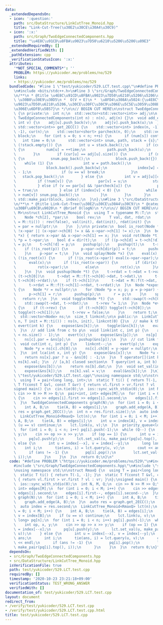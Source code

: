 ```yaml
---
data:
  _extendedDependsOn:
  - icon: ':question:'
    path: src/DataStructure/LinkCutTree_Monoid.hpp
    title: "Link-Cut-Tree(\u30E2\u30CE\u30A4\u30C9)"
  - icon: ':x:'
    path: src/Graph/TwoEdgeConnectedComponents.hpp
    title: "\u4E8C\u91CD\u8FBA\u9023\u7D50\u6210\u5206\u5206\u89E3"
  _extendedRequiredBy: []
  _extendedVerifiedWith: []
  _pathExtension: cpp
  _verificationStatusIcon: ':x:'
  attributes:
    '*NOT_SPECIAL_COMMENTS*': ''
    PROBLEM: https://yukicoder.me/problems/no/529
    links:
    - https://yukicoder.me/problems/no/529
  bundledCode: "#line 1 \"test/yukicoder/529.LCT.test.cpp\"\n#define PROBLEM \"https://yukicoder.me/problems/no/529\"\
    \n#include <bits/stdc++.h>\n#line 3 \"src/Graph/TwoEdgeConnectedComponents.hpp\"\
    \n/**\n * @title \u4E8C\u91CD\u8FBA\u9023\u7D50\u6210\u5206\u5206\u89E3\n * @category\
    \ \u30B0\u30E9\u30D5\n *  O(V + E)\n *  \u8FD4\u308A\u5024:{\u4E8C\u91CD\u8FBA\
    \u9023\u7D50\u6210\u5206,\u30CE\u30FC\u30C9\u306E\u5C5E\u3059\u308B\u6210\u5206\
    \u306E\u6DFB\u5B57}\n */\n\n// BEGIN CUT HERE\n\nstruct TwoEdgeConnectedComponents\
    \ {\n private:\n  int n;\n  std::vector<std::vector<int>> adj;\n\n public:\n \
    \ TwoEdgeConnectedComponents(int n) : n(n), adj(n) {}\n  void add_edge(int u,\
    \ int v) {\n    adj[u].push_back(v);\n    adj[v].push_back(u);\n  }\n  std::pair<std::vector<std::vector<int>>,\
    \ std::vector<int>> get_2ECC() {\n    std::vector<int> index(n, -1), num(n), par(n,\
    \ -1), cur(n);\n    std::vector<short> parcheck(n, 0);\n    std::vector<std::vector<int>>\
    \ block;\n    for (int s = 0; s < n; ++s) {\n      if (num[s]) continue;\n   \
    \   int time = 0;\n      std::vector<int> snum, path, stack = {s};\n      while\
    \ (!stack.empty()) {\n        int u = stack.back();\n        if (cur[u] == 0)\
    \ {\n          num[u] = ++time;\n          path.push_back(u);\n          snum.push_back(num[u]);\n\
    \        }\n        if (cur[u] == adj[u].size()) {\n          if (num[u] == snum.back())\
    \ {\n            snum.pop_back();\n            block.push_back({});\n        \
    \    while (1) {\n              int w = path.back();\n              path.pop_back();\n\
    \              block.back().push_back(w);\n              index[w] = block.size()\
    \ - 1;\n              if (u == w) break;\n            }\n          }\n       \
    \   stack.pop_back();\n        } else {\n          int v = adj[u][cur[u]++];\n\
    \          if (!num[v]) {\n            par[v] = u;\n            stack.push_back(v);\n\
    \          } else if (v == par[u] && !parcheck[u]) {\n            parcheck[u]\
    \ = true;\n          } else if (index[v] < 0) {\n            while (snum.back()\
    \ > num[v]) snum.pop_back();\n          }\n        }\n      }\n    }\n    return\
    \ std::make_pair(block, index);\n  }\n};\n#line 3 \"src/DataStructure/LinkCutTree_Monoid.hpp\"\
    \n/**\n * @title Link-Cut-Tree(\u30E2\u30CE\u30A4\u30C9)\n * @category \u30C7\u30FC\
    \u30BF\u69CB\u9020\n * @brief O(logN)\n */\n\n// BEGIN CUT HERE\n\ntemplate <typename\
    \ M>\nstruct LinkCutTree_Monoid {\n  using T = typename M::T;\n  struct Node {\n\
    \    Node *ch[2], *par;\n    bool rev;\n    T val, dat, rdat;\n    Node(T init\
    \ = M::ti()) : rev(false), val(init), dat(init), rdat(init) {\n      ch[0] = ch[1]\
    \ = par = nullptr;\n    }\n  };\n\n private:\n  bool is_root(Node *x) {\n    return\
    \ !x->par || (x->par->ch[0] != x && x->par->ch[1] != x);\n  }\n  bool dir(Node\
    \ *x) { return x->par && x->par->ch[1] == x; }\n  void rot(Node *t) {\n    Node\
    \ *p = t->par;\n    bool d = dir(t);\n    if ((p->ch[d] = t->ch[!d])) p->ch[d]->par\
    \ = p;\n    t->ch[!d] = p;\n    pushup(p);\n    pushup(t);\n    t->par = p->par;\n\
    \    if (!is_root(p)) {\n      p->par->ch[dir(p)] = t;\n      pushup(t->par);\n\
    \    }\n    p->par = t;\n  }\n  void splay(Node *x) {\n    eval(x);\n    while\
    \ (!is_root(x)) {\n      if (!is_root(x->par)) eval(x->par->par);\n      eval(x->par);\n\
    \      eval(x);\n      if (!is_root(x->par)) {\n        if (dir(x) == dir(x->par))\n\
    \          rot(x->par);\n        else\n          rot(x);\n      }\n      rot(x);\n\
    \    }\n  }\n  void pushup(Node *t) {\n    t->rdat = t->dat = t->val;\n    if\
    \ (t->ch[0])\n      t->dat = M::f(t->ch[0]->dat, t->dat),\n      t->rdat = M::f(t->rdat,\
    \ t->ch[0]->rdat);\n    if (t->ch[1])\n      t->dat = M::f(t->dat, t->ch[1]->dat),\n\
    \      t->rdat = M::f(t->ch[1]->rdat, t->rdat);\n  }\n  Node *expose(Node *x)\
    \ {\n    Node *r = nullptr;\n    for (Node *p = x; p; p = p->par) {\n      splay(p);\n\
    \      p->ch[1] = r;\n      pushup(p);\n      r = p;\n    }\n    splay(x);\n \
    \   return r;\n  }\n  void toggle(Node *t) {\n    std::swap(t->ch[0], t->ch[1]);\n\
    \    std::swap(t->dat, t->rdat);\n    t->rev ^= 1;\n  }\n  Node *eval(Node *t)\
    \ {\n    if (t->rev) {\n      if (t->ch[0]) toggle(t->ch[0]);\n      if (t->ch[1])\
    \ toggle(t->ch[1]);\n      t->rev = false;\n    }\n    return t;\n  }\n\n private:\n\
    \  std::vector<Node> ns;\n  size_t linkcnt;\n\n public:\n  LinkCutTree_Monoid(int\
    \ n, T init = M::ti()) : ns(n, init), linkcnt(0) {}\n  // make k the root\n  void\
    \ evert(int k) {\n    expose(&ns[k]);\n    toggle(&ns[k]);\n    eval(&ns[k]);\n\
    \  }\n  // add link from c to p\n  void link(int c, int p) {\n    assert(linkcnt++\
    \ < ns.size() - 1);\n    evert(c);\n    expose(&ns[p]);\n    ns[p].ch[1] = &ns[c];\n\
    \    ns[c].par = &ns[p];\n    pushup(&ns[p]);\n  }\n  // cut link from c to p\n\
    \  void cut(int c, int p) {\n    linkcnt--;\n    evert(p);\n    expose(&ns[c]);\n\
    \    Node *y = ns[c].ch[0];\n    ns[c].ch[0] = y->par = nullptr;\n    pushup(&ns[c]);\n\
    \  }\n  int lca(int x, int y) {\n    expose(&ns[x]);\n    Node *u = expose(&ns[y]);\n\
    \    return ns[x].par ? u - &ns[0] : -1;\n  }\n  T operator[](int k) { return\
    \ ns[k].val; }\n  // [a,b] closed section\n  T query(int a, int b) {\n    evert(a);\n\
    \    expose(&ns[b]);\n    return ns[b].dat;\n  }\n  void set_val(int k, T v) {\n\
    \    expose(&ns[k]);\n    ns[k].val = v;\n    eval(&ns[k]);\n  }\n};\n#line 5\
    \ \"test/yukicoder/529.LCT.test.cpp\"\nusing namespace std;\n\nstruct RmaxQ {\n\
    \  using T = pair<long long, int>;\n  static T ti() { return T(-1, -1); }\n  static\
    \ T f(const T &vl, const T &vr) { return vl.first > vr.first ? vl : vr; }\n};\n\
    signed main() {\n  cin.tie(0);\n  ios::sync_with_stdio(0);\n  int N, M, Q;\n \
    \ cin >> N >> M >> Q;\n  pair<int, int> edges[M];\n  for (int i = 0; i < M; i++)\
    \ {\n    cin >> edges[i].first >> edges[i].second;\n    edges[i].first--, edges[i].second--;\n\
    \  }\n  TwoEdgeConnectedComponents graph(N);\n  for (int i = 0; i < M; i++) {\n\
    \    int A, B;\n    tie(A, B) = edges[i];\n    graph.add_edge(A, B);\n  }\n  auto\
    \ res = graph.get_2ECC();\n  int n = res.first.size();\n  auto index = res.second;\n\
    \  LinkCutTree_Monoid<RmaxQ> lct(n);\n  for (int i = 0; i < M; i++) {\n    int\
    \ A, B;\n    tie(A, B) = edges[i];\n    int u = index[A], v = index[B];\n    if\
    \ (u == v) continue;\n    lct.link(u, v);\n  }\n  priority_queue<long long> pq[n];\n\
    \  for (int i = 0; i < n; i++) pq[i].push(-1);\n  while (Q--) {\n    int op, x,\
    \ y;\n    cin >> op >> x >> y;\n    if (op == 1) {\n      int u = index[--x];\n\
    \      pq[u].push(y);\n      lct.set_val(u, make_pair(pq[u].top(), u));\n    }\
    \ else {\n      int u = index[--x], v = index[--y];\n      long long ans;\n  \
    \    int i;\n      tie(ans, i) = lct.query(u, v);\n      cout << ans << endl;\n\
    \      if (ans != -1) {\n        pq[i].pop();\n        lct.set_val(i, make_pair(pq[i].top(),\
    \ i));\n      }\n    }\n  }\n  return 0;\n}\n"
  code: "#define PROBLEM \"https://yukicoder.me/problems/no/529\"\n#include <bits/stdc++.h>\n\
    #include \"src/Graph/TwoEdgeConnectedComponents.hpp\"\n#include \"src/DataStructure/LinkCutTree_Monoid.hpp\"\
    \nusing namespace std;\n\nstruct RmaxQ {\n  using T = pair<long long, int>;\n\
    \  static T ti() { return T(-1, -1); }\n  static T f(const T &vl, const T &vr)\
    \ { return vl.first > vr.first ? vl : vr; }\n};\nsigned main() {\n  cin.tie(0);\n\
    \  ios::sync_with_stdio(0);\n  int N, M, Q;\n  cin >> N >> M >> Q;\n  pair<int,\
    \ int> edges[M];\n  for (int i = 0; i < M; i++) {\n    cin >> edges[i].first >>\
    \ edges[i].second;\n    edges[i].first--, edges[i].second--;\n  }\n  TwoEdgeConnectedComponents\
    \ graph(N);\n  for (int i = 0; i < M; i++) {\n    int A, B;\n    tie(A, B) = edges[i];\n\
    \    graph.add_edge(A, B);\n  }\n  auto res = graph.get_2ECC();\n  int n = res.first.size();\n\
    \  auto index = res.second;\n  LinkCutTree_Monoid<RmaxQ> lct(n);\n  for (int i\
    \ = 0; i < M; i++) {\n    int A, B;\n    tie(A, B) = edges[i];\n    int u = index[A],\
    \ v = index[B];\n    if (u == v) continue;\n    lct.link(u, v);\n  }\n  priority_queue<long\
    \ long> pq[n];\n  for (int i = 0; i < n; i++) pq[i].push(-1);\n  while (Q--) {\n\
    \    int op, x, y;\n    cin >> op >> x >> y;\n    if (op == 1) {\n      int u\
    \ = index[--x];\n      pq[u].push(y);\n      lct.set_val(u, make_pair(pq[u].top(),\
    \ u));\n    } else {\n      int u = index[--x], v = index[--y];\n      long long\
    \ ans;\n      int i;\n      tie(ans, i) = lct.query(u, v);\n      cout << ans\
    \ << endl;\n      if (ans != -1) {\n        pq[i].pop();\n        lct.set_val(i,\
    \ make_pair(pq[i].top(), i));\n      }\n    }\n  }\n  return 0;\n}"
  dependsOn:
  - src/Graph/TwoEdgeConnectedComponents.hpp
  - src/DataStructure/LinkCutTree_Monoid.hpp
  isVerificationFile: true
  path: test/yukicoder/529.LCT.test.cpp
  requiredBy: []
  timestamp: '2020-10-23 23:21:18+09:00'
  verificationStatus: TEST_WRONG_ANSWER
  verifiedWith: []
documentation_of: test/yukicoder/529.LCT.test.cpp
layout: document
redirect_from:
- /verify/test/yukicoder/529.LCT.test.cpp
- /verify/test/yukicoder/529.LCT.test.cpp.html
title: test/yukicoder/529.LCT.test.cpp
---
```

